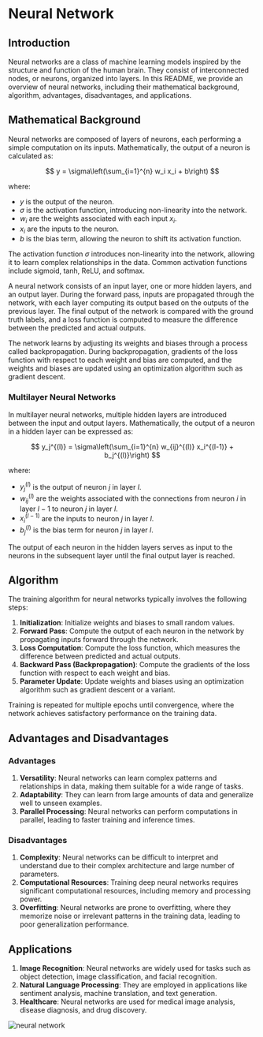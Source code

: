 # Neural Network

## Introduction

Neural networks are a class of machine learning models inspired by the structure and function of the human brain. They consist of interconnected nodes, or neurons, organized into layers. In this README, we provide an overview of neural networks, including their mathematical background, algorithm, advantages, disadvantages, and applications.

## Mathematical Background

Neural networks are composed of layers of neurons, each performing a simple computation on its inputs. Mathematically, the output of a neuron is calculated as:

$$
y = \sigma\left(\sum_{i=1}^{n} w_i x_i + b\right)
$$

where:
- $y$ is the output of the neuron.
- $\sigma$ is the activation function, introducing non-linearity into the network.
- $w_i$ are the weights associated with each input $x_i$.
- $x_i$ are the inputs to the neuron.
- $b$ is the bias term, allowing the neuron to shift its activation function.

The activation function $\sigma$ introduces non-linearity into the network, allowing it to learn complex relationships in the data. Common activation functions include sigmoid, tanh, ReLU, and softmax.

A neural network consists of an input layer, one or more hidden layers, and an output layer. During the forward pass, inputs are propagated through the network, with each layer computing its output based on the outputs of the previous layer. The final output of the network is compared with the ground truth labels, and a loss function is computed to measure the difference between the predicted and actual outputs.

The network learns by adjusting its weights and biases through a process called backpropagation. During backpropagation, gradients of the loss function with respect to each weight and bias are computed, and the weights and biases are updated using an optimization algorithm such as gradient descent.

### Multilayer Neural Networks

In multilayer neural networks, multiple hidden layers are introduced between the input and output layers. Mathematically, the output of a neuron in a hidden layer can be expressed as:

$$
y_j^{(l)} = \sigma\left(\sum_{i=1}^{n} w_{ij}^{(l)} x_i^{(l-1)} + b_j^{(l)}\right)
$$

where:
- $y_j^{(l)}$ is the output of neuron $j$ in layer $l$.
- $w_{ij}^{(l)}$ are the weights associated with the connections from neuron $i$ in layer $l-1$ to neuron $j$ in layer $l$.
- $x_i^{(l-1)}$ are the inputs to neuron $j$ in layer $l$.
- $b_j^{(l)}$ is the bias term for neuron $j$ in layer $l$.

The output of each neuron in the hidden layers serves as input to the neurons in the subsequent layer until the final output layer is reached.

## Algorithm

The training algorithm for neural networks typically involves the following steps:

1. **Initialization**: Initialize weights and biases to small random values.
2. **Forward Pass**: Compute the output of each neuron in the network by propagating inputs forward through the network.
3. **Loss Computation**: Compute the loss function, which measures the difference between predicted and actual outputs.
4. **Backward Pass (Backpropagation)**: Compute the gradients of the loss function with respect to each weight and bias.
5. **Parameter Update**: Update weights and biases using an optimization algorithm such as gradient descent or a variant.

Training is repeated for multiple epochs until convergence, where the network achieves satisfactory performance on the training data.

## Advantages and Disadvantages

### Advantages

1. **Versatility**: Neural networks can learn complex patterns and relationships in data, making them suitable for a wide range of tasks.
2. **Adaptability**: They can learn from large amounts of data and generalize well to unseen examples.
3. **Parallel Processing**: Neural networks can perform computations in parallel, leading to faster training and inference times.

### Disadvantages

1. **Complexity**: Neural networks can be difficult to interpret and understand due to their complex architecture and large number of parameters.
2. **Computational Resources**: Training deep neural networks requires significant computational resources, including memory and processing power.
3. **Overfitting**: Neural networks are prone to overfitting, where they memorize noise or irrelevant patterns in the training data, leading to poor generalization performance.

## Applications

1. **Image Recognition**: Neural networks are widely used for tasks such as object detection, image classification, and facial recognition.
2. **Natural Language Processing**: They are employed in applications like sentiment analysis, machine translation, and text generation.
3. **Healthcare**: Neural networks are used for medical image analysis, disease diagnosis, and drug discovery.


![neural network](https://upload.wikimedia.org/wikipedia/commons/4/46/Colored_neural_network.svg) 